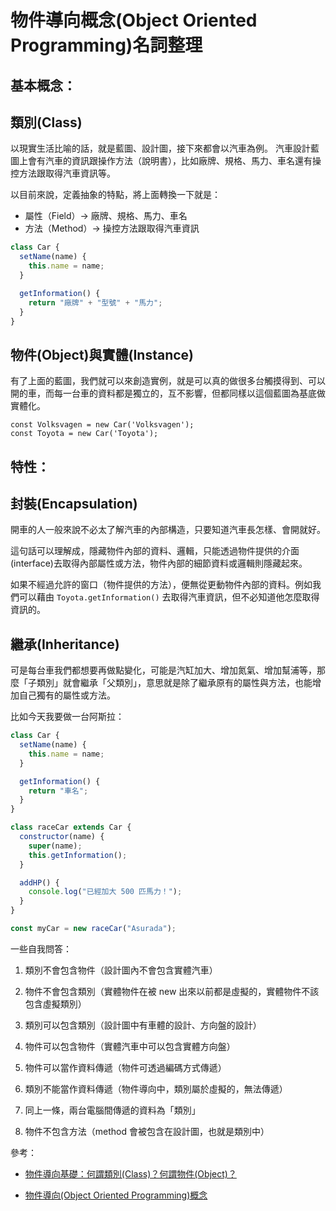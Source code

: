 # 物件導向概念(Object Oriented Programming)名詞整理

## 基本概念：

## 類別(Class)

以現實生活比喻的話，就是藍圖、設計圖，接下來都會以汽車為例。
汽車設計藍圖上會有汽車的資訊跟操作方法（說明書），比如廠牌、規格、馬力、車名還有操控方法跟取得汽車資訊等。

以目前來說，定義抽象的特點，將上面轉換一下就是：

- 屬性（Field）-> 廠牌、規格、馬力、車名
- 方法（Method）-> 操控方法跟取得汽車資訊

```js
class Car {
  setName(name) {
    this.name = name;
  }

  getInformation() {
    return "廠牌" + "型號" + "馬力";
  }
}
```

## 物件(Object)與實體(Instance)

有了上面的藍圖，我們就可以來創造實例，就是可以真的做很多台觸摸得到、可以開的車，而每一台車的資料都是獨立的，互不影響，但都同樣以這個藍圖為基底做實體化。

```JS
const Volksvagen = new Car('Volksvagen');
const Toyota = new Car('Toyota');
```

## 特性：

## 封裝(Encapsulation)

開車的人一般來說不必太了解汽車的內部構造，只要知道汽車長怎樣、會開就好。

這句話可以理解成，隱藏物件內部的資料、邏輯，只能透過物件提供的介面(interface)去取得內部屬性或方法，物件內部的細節資料或邏輯則隱藏起來。

如果不經過允許的窗口（物件提供的方法），便無從更動物件內部的資料。例如我們可以藉由 `Toyota.getInformation()` 去取得汽車資訊，但不必知道他怎麼取得資訊的。

## 繼承(Inheritance)

可是每台車我們都想要再做點變化，可能是汽缸加大、增加氮氣、增加幫浦等，那麼「子類別」就會繼承「父類別」，意思就是除了繼承原有的屬性與方法，也能增加自己獨有的屬性或方法。

比如今天我要做一台阿斯拉：

```js
class Car {
  setName(name) {
    this.name = name;
  }

  getInformation() {
    return "車名";
  }
}

class raceCar extends Car {
  constructor(name) {
    super(name);
    this.getInformation();
  }

  addHP() {
    console.log("已經加大 500 匹馬力！");
  }
}

const myCar = new raceCar("Asurada");
```

一些自我問答：

1. 類別不會包含物件（設計圖內不會包含實體汽車）

2. 物件不會包含類別（實體物件在被 new 出來以前都是虛擬的，實體物件不該包含虛擬類別）

3. 類別可以包含類別（設計圖中有車體的設計、方向盤的設計）

4. 物件可以包含物件（實體汽車中可以包含實體方向盤）

5. 物件可以當作資料傳遞（物件可透過編碼方式傳遞）

6. 類別不能當作資料傳遞（物件導向中，類別屬於虛擬的，無法傳遞）

7. 同上一條，兩台電腦間傳遞的資料為「類別」

8. 物件不包含方法（method 會被包含在設計圖，也就是類別中）

參考：

- [物件導向基礎：何謂類別(Class)？何謂物件(Object)？](https://blog.miniasp.com/post/2009/08/27/OOP-Basis-What-is-class-and-object)

- [物件導向(Object Oriented Programming)概念](https://totoroliu.medium.com/%E7%89%A9%E4%BB%B6%E5%B0%8E%E5%90%91-object-oriented-programming-%E6%A6%82%E5%BF%B5-5f205d437fd6)
